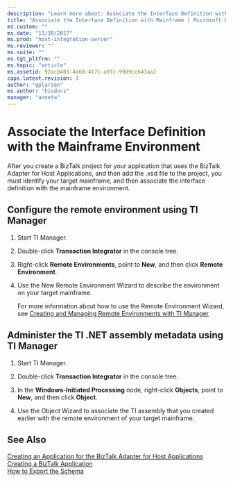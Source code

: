 ```yaml
---
description: "Learn more about: Associate the Interface Definition with the Mainframe Environment"
title: "Associate the Interface Definition with Mainframe | Microsoft Docs"
ms.custom: ""
ms.date: "11/30/2017"
ms.prod: "host-integration-server"
ms.reviewer: ""
ms.suite: ""
ms.tgt_pltfrm: ""
ms.topic: "article"
ms.assetid: 92ac8403-4a60-4171-a9fc-99d9cc641aa2
caps.latest.revision: 3
author: "gplarsen"
ms.author: "hisdocs"
manager: "anneta"
---
```

# Associate the Interface Definition with the Mainframe Environment
After you create a BizTalk project for your application that uses the BizTalk Adapter for Host Applications, and then add the .xsd file to the project, you must identify your target mainframe, and then associate the interface definition with the mainframe environment.  
  
## Configure the remote environment using TI Manager  
  
1.  Start TI Manager.  
  
2.  Double-click **Transaction Integrator** in the console tree.  
  
3.  Right-click **Remote Environments**, point to **New**, and then click **Remote Environment**.  
  
4.  Use the New Remote Environment Wizard to describe the environment on your target mainframe.  
  
     For more information about how to use the Remote Environment Wizard, see [Creating and Managing Remote Environments with TI Manager](../core/creating-and-managing-remote-environments-with-ti-manager1.md)  
  
## Administer the TI .NET assembly metadata using TI Manager  
  
1.  Start TI Manager.  
  
2.  Double-click **Transaction Integrator** in the console tree.  
  
3.  In the **Windows-Initiated Processing** node, right-click **Objects**, point to **New**, and then click **Object**.  
  
4.  Use the Object Wizard to associate the TI assembly that you created earlier with the remote environment of your target mainframe.  

  
## See Also  
 [Creating an Application for the BizTalk Adapter for Host Applications](../core/creating-an-application-for-the-biztalk-adapter-for-host-applications2.md)   
 [Creating a BizTalk Application](../core/creating-a-biztalk-application1.md)   
 [How to Export the Schema](../core/how-to-export-the-schema1.md)
